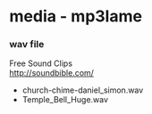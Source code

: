 media - mp3lame
===============

### wav file
Free Sound Clips <br/>
http://soundbible.com/ <br/>
- church-chime-daniel_simon.wav
- Temple_Bell_Huge.wav

